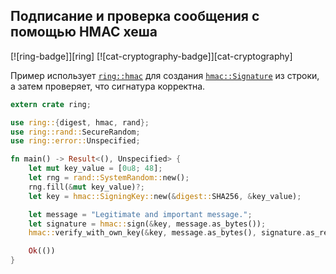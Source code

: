 ## Подписание и проверка сообщения с помощью HMAC хеша

[![ring-badge]][ring] [![cat-cryptography-badge]][cat-cryptography]

Пример использует [`ring::hmac`] для создания [`hmac::Signature`] из строки, а затем проверяет, что сигнатура корректна.

```rust
extern crate ring;

use ring::{digest, hmac, rand};
use ring::rand::SecureRandom;
use ring::error::Unspecified;

fn main() -> Result<(), Unspecified> {
    let mut key_value = [0u8; 48];
    let rng = rand::SystemRandom::new();
    rng.fill(&mut key_value)?;
    let key = hmac::SigningKey::new(&digest::SHA256, &key_value);

    let message = "Legitimate and important message.";
    let signature = hmac::sign(&key, message.as_bytes());
    hmac::verify_with_own_key(&key, message.as_bytes(), signature.as_ref())?;

    Ok(())
}
```


[`hmac::Signature`]: https://briansmith.org/rustdoc/ring/hmac/struct.Signature.html
[`ring::hmac`]: https://briansmith.org/rustdoc/ring/hmac/